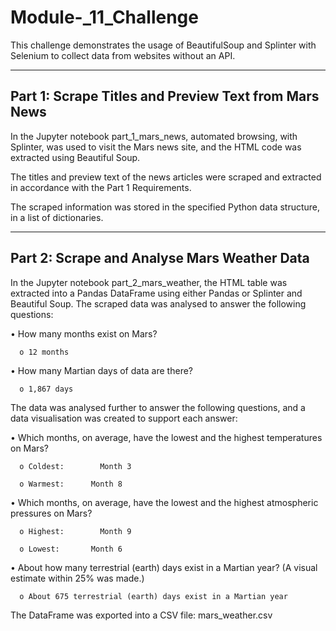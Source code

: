 # Module-_11_Challenge

This challenge demonstrates the usage of BeautifulSoup and Splinter with Selenium to collect data from websites without an API.

-----------------------------------------------------------------------------------------------------------------------------------------------------------------------------------------------------------

Part 1: Scrape Titles and Preview Text from Mars News
-----------------------------------------------------

In the Jupyter notebook part_1_mars_news, automated browsing, with Splinter, was used to visit the Mars news site, and the HTML code was extracted using Beautiful Soup.

The titles and preview text of the news articles were scraped and extracted in accordance with the Part 1 Requirements.

The scraped information was stored in the specified Python data structure, in a list of dictionaries.


------------------------------------------------------------------------------------------------------------------------------------------------------------------------------------------------------------

Part 2: Scrape and Analyse Mars Weather Data
--------------------------------------------

In the Jupyter notebook part_2_mars_weather, the HTML table was extracted into a Pandas DataFrame using either Pandas or Splinter and Beautiful Soup.  The scraped data was analysed to answer the following questions: 

  •	How many months exist on Mars?
  
      o	12 months
      
    
  •	How many Martian days of data are there?
  
      o	1,867 days

      
The data was analysed further to answer the following questions, and a data visualisation was created to support each answer:

  •	Which months, on average, have the lowest and the highest temperatures on Mars?
  
      o	Coldest:		Month 3
      
      o	Warmest:	  Month 8
      

  •	Which months, on average, have the lowest and the highest atmospheric pressures on Mars?
  
      o	Highest:		Month 9
      
      o	Lowest:		  Month 6


  •	About how many terrestrial (earth) days exist in a Martian year?  (A visual estimate within 25% was made.) 
  
      o	About 675 terrestrial (earth) days exist in a Martian year
      

The DataFrame was exported into a CSV file:		mars_weather.csv


